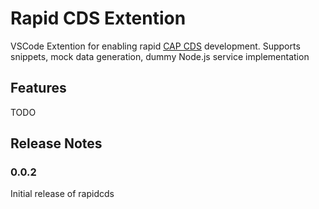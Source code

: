 # Rapid CDS Extention

VSCode Extention for enabling rapid [CAP CDS](https://cap.cloud.sap/docs/cds/) development.
Supports snippets, mock data generation, dummy Node.js service implementation

## Features

TODO

## Release Notes

### 0.0.2

Initial release of rapidcds

